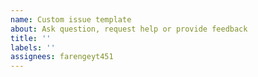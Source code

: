 ```yaml
---
name: Custom issue template
about: Ask question, request help or provide feedback
title: ''
labels: ''
assignees: farengeyt451
---
```

